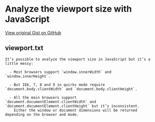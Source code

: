 # Analyze the viewport size with JavaScript

[View original Gist on GitHub](https://gist.github.com/Integralist/1303355)

## viewport.txt

```text
It’s possible to analyze the viewport size in JavaScript but it’s a little messy:

  - Most browsers support `window.innerWidth` and `window.innerHeight`.

  - But IE6, 7, 8 and 9 in quirks mode require `document.body.clientWidth` and `document.body.clientHeight`.

  - All the main browsers support `document.documentElement.clientWidth` and `document.documentElement.clientHeight` but it’s inconsistent. 
    Either the window or document dimensions will be returned depending on the browser and mode.
```

